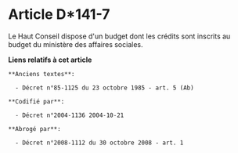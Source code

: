 # Article D*141-7

Le Haut Conseil dispose d'un budget dont les crédits sont inscrits au budget du ministère des affaires sociales.

**Liens relatifs à cet article**

	**Anciens textes**:

	  - Décret n°85-1125 du 23 octobre 1985 - art. 5 (Ab)

	**Codifié par**:

	  - Décret n°2004-1136 2004-10-21

	**Abrogé par**:

	  - Décret n°2008-1112 du 30 octobre 2008 - art. 1
